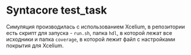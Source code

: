 # Syntacore test_task

Симуляция производилась с использованием Xcelium, в репозитории есть скрипт для запуска - `run.sh`, папка `hdl`, в которой лежат все исходники и папка `coverage`, в которой лежит файл с настройками покрытия для Xcelium.